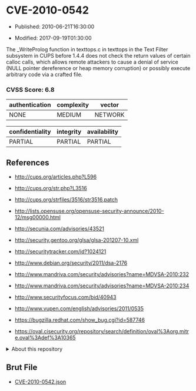 # CVE-2010-0542

- Published: 2010-06-21T16:30:00

- Modified: 2017-09-19T01:30:00

The _WriteProlog function in texttops.c in texttops in the Text Filter subsystem in CUPS before 1.4.4 does not check the return values of certain calloc calls, which allows remote attackers to cause a denial of service (NULL pointer dereference or heap memory corruption) or possibly execute arbitrary code via a crafted file.

### CVSS Score: **6.8**

| authentication | complexity | vector |
| --- | --- | --- |
| NONE | MEDIUM | NETWORK |

| confidentiality | integrity | availability |
| --- | --- | --- |
| PARTIAL | PARTIAL | PARTIAL |

## References

* http://cups.org/articles.php?L596

* http://cups.org/str.php?L3516

* http://cups.org/strfiles/3516/str3516.patch

* http://lists.opensuse.org/opensuse-security-announce/2010-12/msg00000.html

* http://secunia.com/advisories/43521

* http://security.gentoo.org/glsa/glsa-201207-10.xml

* http://securitytracker.com/id?1024121

* http://www.debian.org/security/2011/dsa-2176

* http://www.mandriva.com/security/advisories?name=MDVSA-2010:232

* http://www.mandriva.com/security/advisories?name=MDVSA-2010:234

* http://www.securityfocus.com/bid/40943

* http://www.vupen.com/english/advisories/2011/0535

* https://bugzilla.redhat.com/show_bug.cgi?id=587746

* https://oval.cisecurity.org/repository/search/definition/oval%3Aorg.mitre.oval%3Adef%3A10365

<details>
<summary>About this repository</summary> 

  This repository is part of the project [Live Hack CVE](https://github.com/Live-Hack-CVE). Main website can be found [www.live-hack.org](https://www.live-hack.org) 
  
  Made by [Sn0wAlice](https://github.com/Sn0wAlice) for the people that care about security and need to have a feed of the latest CVEs. Hope you enjoy it, don't forget to star the repo and follow me on [Twitter](https://twitter.com/Sn0wAlice) and [Github](https://github.com/Sn0wAlice). And that is my [personnal website](https://www.alice-snow.me/)

  - [Home Page](https://github.com/Live-Hack-CVE)
  - [Framework](https://github.com/Live-Hack-CVE/cve-framework)
  - [CVE database](https://github.com/Live-Hack-CVE/full_database)
  - [Changelog](https://github.com/Live-Hack-CVE/Changelog)
</details>

## Brut File

* [CVE-2010-0542.json](https://raw.githubusercontent.com/Live-Hack-CVE/full_database/main/cves/2010/CVE-2010-0542.json)

